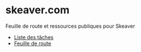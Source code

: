 # skeaver.com
Feuille de route et ressources publiques pour Skeaver

- [Liste des tâches](https://github.com/xelreco/skeaver/issues)
- [Feuille de route](https://github.com/orgs/xelreco/projects/2)
